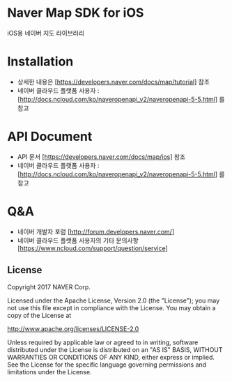# **Naver Map SDK for iOS**

iOS용 네이버 지도 라이브러리

Installation
==
- 상세한 내용은 [https://developers.naver.com/docs/map/tutorial] 참조
- 네이버 클라우드 플랫폼 사용자 : [http://docs.ncloud.com/ko/naveropenapi_v2/naveropenapi-5-5.html] 를 참고 

API Document
==
- API 문서 [https://developers.naver.com/docs/map/ios] 참조
- 네이버 클라우드 플랫폼 사용자 : [http://docs.ncloud.com/ko/naveropenapi_v2/naveropenapi-5-5.html] 를 참고 

Q&A
==
- 네이버 개발자 포럼 [http://forum.developers.naver.com/]
- 네이버 클라우드 플랫폼 사용자의 기타 문의사항 [https://www.ncloud.com/support/question/service] 

License
-----

Copyright 2017 NAVER Corp.

Licensed under the Apache License, Version 2.0 (the "License");
you may not use this file except in compliance with the License.
You may obtain a copy of the License at

http://www.apache.org/licenses/LICENSE-2.0

Unless required by applicable law or agreed to in writing, software
distributed under the License is distributed on an "AS IS" BASIS,
WITHOUT WARRANTIES OR CONDITIONS OF ANY KIND, either express or implied.
See the License for the specific language governing permissions and
limitations under the License.
